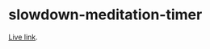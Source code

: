 # slowdown-meditation-timer

[Live link](https://chilingirov.github.io/slowdown-meditation-timer/).
